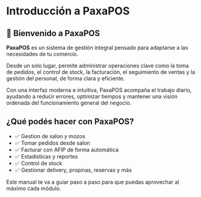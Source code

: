 # Introducción a PaxaPOS

## 📘 Bienvenido a PaxaPOS

**PaxaPOS** es un sistema de gestión integral pensado para adaptarse a las necesidades de tu comercio.

Desde un solo lugar, permite administrar operaciones clave como la toma de pedidos, el control de stock, la facturación, el seguimiento de ventas y la gestión del personal, de forma clara y eficiente.

Con una interfaz moderna e intuitiva, PaxaPOS acompaña el trabajo diario, ayudando a reducir errores, optimizar tiempos y mantener una visión ordenada del funcionamiento general del negocio.

## ¿Qué podés hacer con PaxaPOS?

* ✅ Gestion de salon y mozos
* ✅ Tomar pedidos desde salon
* ✅ Facturar con AFIP de forma automática
* ✅ Estadisticas y reportes
* ✅ Control de stock
* ✅ Gestionar delivery, propinas, reservas y más

Este manual te va a guiar paso a paso para que puedas aprovechar al máximo cada módulo.


